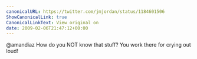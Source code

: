 ```yaml
---
canonicalURL: https://twitter.com/jmjordan/status/1184601506
ShowCanonicalLink: true
CanonicalLinkText: View original on
date: 2009-02-06T21:47:12+00:00
---
```

@amandiaz How do you NOT know that stuff? You work there for crying out loud!